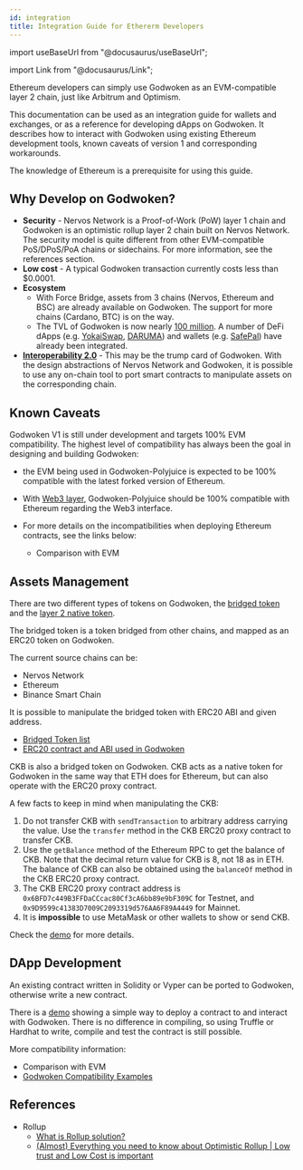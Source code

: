 ```yaml
---
id: integration
title: Integration Guide for Ethererm Developers
---
```


import useBaseUrl from "@docusaurus/useBaseUrl";

import Link from "@docusaurus/Link";

Ethereum developers can simply use Godwoken as an EVM-compatible layer 2 chain, just like Arbitrum and Optimism.

This documentation can be used as an integration guide for wallets and exchanges, or as a reference for developing dApps on Godwoken. It describes how to interact with Godwoken using existing Ethereum development tools, known caveats of version 1 and corresponding workarounds.

The knowledge of Ethereum is a prerequisite for using this guide.

## Why Develop on Godwoken?

- **Security** - Nervos Network is a Proof-of-Work (PoW) layer 1 chain and Godwoken is an optimistic rollup layer 2 chain built on Nervos Network. The security model is quite different from other EVM-compatible PoS/DPoS/PoA chains or sidechains. For more information, see the references section.
- **Low cost** - A typical Godwoken transaction currently costs less than $0.0001.
- **Ecosystem**
  - With Force Bridge, assets from 3 chains (Nervos, Ethereum and BSC) are already available on Godwoken. The support for more chains (Cardano, BTC) is on the way.
  - The TVL of Godwoken is now nearly [100 million](https://defillama.com/chains). A number of DeFi dApps (e.g. [YokaiSwap](https://www.yokaiswap.com/), [DARUMA](https://www.daruma.money/)) and wallets (e.g. [SafePal](https://www.safepal.io/download)) have already been integrated. 
- [**Interoperability 2.0**](https://medium.com/nervosnetwork/blockchain-abstraction-and-interoperability-2-0-eea98d81b7b6) - This may be the trump card of Godwoken. With the design abstractions of Nervos Network and Godwoken, it is possible to use any on-chain tool to port smart contracts to manipulate assets on the corresponding chain.

## Known Caveats

Godwoken V1 is still under development and targets 100% EVM compatibility. The highest level of compatibility has always been the goal in designing and building Godwoken: 

- the EVM being used in Godwoken-Polyjuice is expected to be 100% compatible with the latest forked version of Ethereum.
- With [Web3 layer](https://github.com/nervosnetwork/godwoken-web3), Godwoken-Polyjuice should be 100% compatible with Ethereum regarding the Web3 interface.

- For more details on the incompatibilities when deploying Ethereum contracts, see the links below:
  - <Link to={useBaseUrl('/comparisonEVM')}>Comparison with EVM</Link>



## Assets Management

There are two different types of tokens on Godwoken, the [bridged token](https://www.gwscan.com/tokens/bridge) and the [layer 2 native token](https://www.gwscan.com/tokens/native).

The bridged token is a token bridged from other chains, and mapped as an ERC20 token on Godwoken.

The current source chains can be:
- Nervos Network
- Ethereum
- Binance Smart Chain

It is possible to manipulate the bridged token with ERC20 ABI and given address.

- [Bridged Token list](https://github.com/nervosnetwork/godwoken-info/blob/master/mainnet/ERC20TokenList.json)
- [ERC20 contract and ABI used in Godwoken](https://github.com/nervosnetwork/godwoken-polyjuice/tree/main/solidity/erc20)

CKB is also a bridged token on Godwoken. CKB acts as a native token for Godwoken in the same way that ETH does for Ethereum, but can also operate with the ERC20 proxy contract.

A few facts to keep in mind when manipulating the CKB:

1. Do not transfer CKB with `sendTransaction` to arbitrary address carrying the value. Use the `transfer` method in the CKB ERC20 proxy contract to transfer CKB.
2. Use the `getBalance` method of the Ethereum RPC to get the balance of CKB. Note that the decimal return value for CKB is 8, not 18 as in ETH. The balance of CKB can also be obtained using the `balanceOf` method in the CKB ERC20 proxy contract.
3. The CKB ERC20 proxy contract address is `0x6BFD7c449B3FFDaCCcac80Cf3cA6bb89e9bF309C` for Testnet, and `0x9D9599c41383D7009C2093319d576AA6F89A4449` for Mainnet.
4. It is **impossible** to use MetaMask or other wallets to show or send CKB.

Check the [demo](https://github.com/huwenchao/godwoken-demos/blob/main/gw-scripts/assets.ts) for more details.

## DApp Development

An existing contract written in Solidity or Vyper can be ported to Godwoken, otherwise write a new contract.

There is a [demo](https://github.com/huwenchao/godwoken-demos/blob/main/gw-scripts/contract.ts) showing a simple way to deploy a contract to and interact with Godwoken.
There is no difference in compiling, so using Truffle or Hardhat to write, compile and test the contract is still possible.

More compatibility information:
- <Link to={useBaseUrl('/comparisonEVM')}>Comparison with EVM</Link>
- [Godwoken Compatibility Examples](https://github.com/honestgoing/godwoken-polyjuice-compatibility-examples)

## References

- Rollup
  - [What is Rollup solution?](https://ethereum.org/en/developers/docs/scaling/layer-2-rollups/)
  - [(Almost) Everything you need to know about Optimistic Rollup | Low trust and Low Cost is important](https://research.paradigm.xyz/rollups)
